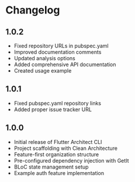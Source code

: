 # Changelog

## 1.0.2

- Fixed repository URLs in pubspec.yaml
- Improved documentation comments
- Updated analysis options
- Added comprehensive API documentation
- Created usage example

## 1.0.1

- Fixed pubspec.yaml repository links
- Added proper issue tracker URL

## 1.0.0

- Initial release of Flutter Architect CLI
- Project scaffolding with Clean Architecture
- Feature-first organization structure
- Pre-configured dependency injection with GetIt
- BLoC state management setup
- Example auth feature implementation